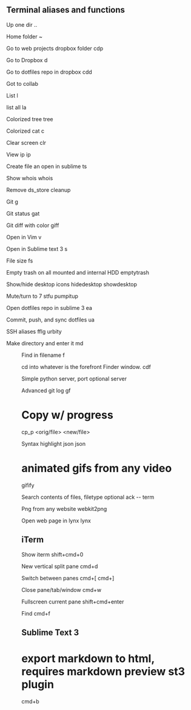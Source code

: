 ## Terminal aliases and functions

Up one dir
..

Home folder
~

Go to web projects dropbox folder
cdp

Go to Dropbox
d

Go to dotfiles repo in dropbox
cdd

Got to collab


List 
l

list all
la

Colorized tree
tree

Colorized cat
c <file>

Clear screen
clr

View ip
ip

Create file an open in sublime
ts <filename>

Show whois
whois <site>

Remove ds_store
cleanup

Git
g

Git status
gat

Git diff with color
giff

Open in Vim
v

Open in Sublime text 3
s

File size
fs <file>

Empty trash on all mounted and internal HDD
emptytrash

Show/hide desktop icons
hidedesktop
showdesktop

Mute/turn to 7
stfu
pumpitup

Open dotfiles repo in sublime 3
ea

Commit, push, and sync dotfiles
ua

SSH aliases
fflg
urbity

Make directory and enter it
md <dir>

Find in filename
f <term>

cd into whatever is the forefront Finder window.
cdf

Simple python server, port optional
server <port>

Advanced git log
gf

# Copy w/ progress
cp_p <orig/file> <new/file>

Syntax highlight json
json <file>

# animated gifs from any video
gifify <file>

Search contents of files, filetype optional
ack --<filetype> term

Png from any website
webkit2png <url>

Open web page in lynx
lynx <url>




## iTerm

Show iterm
shift+cmd+0

New vertical split pane
cmd+d

Switch between panes
cmd+[
cmd+]

Close pane/tab/window
cmd+w

Fullscreen current pane
shift+cmd+enter

Find
cmd+f




## Sublime Text 3

# export markdown to html, requires markdown preview st3 plugin
cmd+b
